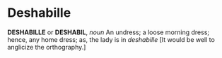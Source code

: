 # Deshabille

**DESHABILLE** or **DESHABIL**, _noun_ An undress; a loose morning dress; hence, any home dress; as, the lady is in _deshabille_ \[It would be well to anglicize the orthography.\]